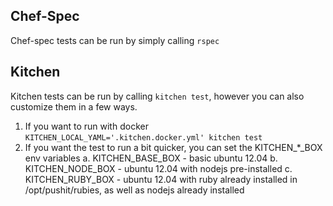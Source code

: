 Chef-Spec
-------------
Chef-spec tests can be run by simply calling `rspec`

Kitchen
-------------
Kitchen tests can be run by calling `kitchen test`, however you can also customize them in a few ways.

1. If you want to run with docker `KITCHEN_LOCAL_YAML='.kitchen.docker.yml' kitchen test`
2. If you want the test to run a bit quicker, you can set the KITCHEN_*_BOX env variables
  a. KITCHEN_BASE_BOX - basic ubuntu 12.04
  b. KITCHEN_NODE_BOX - ubuntu 12.04 with nodejs pre-installed
  c. KITCHEN_RUBY_BOX - ubuntu 12.04 with ruby already installed in /opt/pushit/rubies, as well as nodejs already installed

